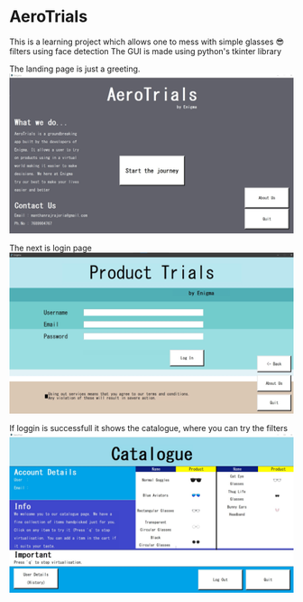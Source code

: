 # AeroTrials
This is a learning project which allows one to mess with simple glasses 😎 filters using face detection
The GUI is made using python's tkinter library
 
The landing page is just a greeting.
![](https://github.com/Gamedemons/AeroTrials/blob/main/Filters/Screenshot%202022-06-07%20021509.jpg)

The next is login page
![](https://github.com/Gamedemons/AeroTrials/blob/main/Filters/Screenshot%202022-06-07%20021651.jpg)

If loggin is successfull it shows the catalogue, where you can try the filters
![](https://github.com/Gamedemons/AeroTrials/blob/main/Filters/Screenshot%202022-06-07%20023523.jpg)

